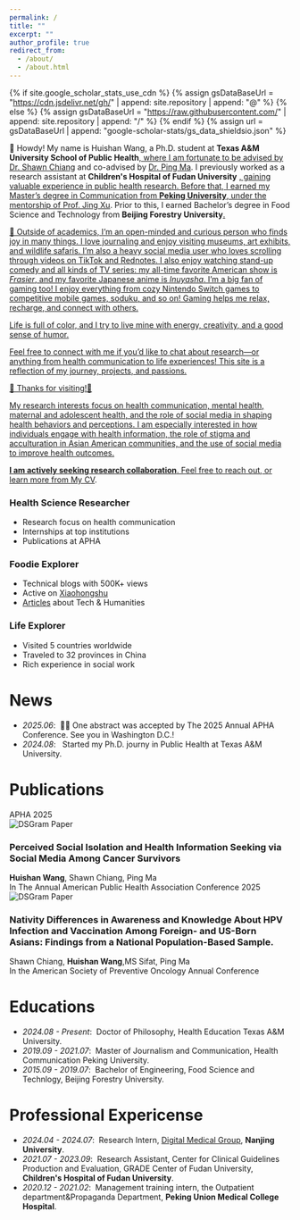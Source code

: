 ```yaml
---
permalink: /
title: ""
excerpt: ""
author_profile: true
redirect_from: 
  - /about/
  - /about.html
---
```


<link rel="stylesheet" href="https://cdnjs.cloudflare.com/ajax/libs/font-awesome/6.0.0/css/all.min.css">
<style>
/* 确保网格布局正确显示 */
.blog-grid {
  display: grid !important;
  grid-template-columns: repeat(auto-fit, minmax(300px, 1fr)) !important;
  gap: 1.5rem !important;
  margin: 2rem 0 !important;
}

.blog-card {
  background: #ffffff !important;
  border-radius: 12px !important;
  overflow: hidden !important;
  box-shadow: 0 2px 12px rgba(1, 47, 99, 0.08) !important;
  transition: all 0.3s cubic-bezier(0.4, 0, 0.2, 1) !important;
}

.blog-card:hover {
  transform: translateY(-8px) !important;
  box-shadow: 0 8px 25px rgba(1, 47, 99, 0.15) !important;
}

.blog-card-image {
  position: relative !important;
  width: 100% !important;
  height: 200px !important;
  overflow: hidden !important;
}

.blog-card-image img {
  width: 100% !important;
  height: 100% !important;
  object-fit: cover !important;
  transition: transform 0.3s ease !important;
}

.blog-badge {
  position: absolute !important;
  top: 12px !important;
  left: 12px !important;
  background: linear-gradient(135deg, #FE667B 0%, #ff8599 100%) !important;
  color: white !important;
  padding: 0.4em 0.8em !important;
  border-radius: 20px !important;
  font-size: 0.75em !important;
  font-weight: 600 !important;
  box-shadow: 0 2px 8px rgba(254, 102, 123, 0.3) !important;
  z-index: 10 !important;
}

.blog-card-content {
  padding: 1.2rem !important;
}

.blog-title {
  font-size: 1.1rem !important;
  font-weight: 700 !important;
  color: #012F63 !important;
  margin-bottom: 0.8rem !important;
  line-height: 1.3 !important;
}

.blog-description {
  font-size: 0.9rem !important;
  color: #666 !important;
  line-height: 1.5 !important;
  margin-bottom: 1rem !important;
}

.blog-links {
  display: flex !important;
  gap: 0.6rem !important;
  flex-wrap: wrap !important;
  align-items: flex-end !important;
}

.blog-link {
  display: inline-flex !important;
  align-items: center !important;
  gap: 0.3rem !important;
  padding: 0.4em 0.8em !important;
  background: linear-gradient(135deg, #FE667B 0%, #ff8599 100%) !important;
  color: white !important;
  text-decoration: none !important;
  border-radius: 20px !important;
  font-size: 0.8rem !important;
  font-weight: 500 !important;
  transition: all 0.3s ease !important;
  box-shadow: 0 2px 8px rgba(254, 102, 123, 0.2) !important;
}

.blog-link:hover {
  transform: translateY(-2px) !important;
  box-shadow: 0 4px 12px rgba(254, 102, 123, 0.3) !important;
  color: white !important;
  text-decoration: none !important;
}

/* 响应式设计 */
@media (max-width: 768px) {
  .blog-grid {
    grid-template-columns: 1fr !important;
    gap: 1rem !important;
  }
  
  .blog-card-image {
    height: 180px !important;
  }
}

@media (min-width: 769px) and (max-width: 1024px) {
  .blog-grid {
    grid-template-columns: repeat(2, 1fr) !important;
  }
}

@media (min-width: 1025px) {
  .blog-grid {
    grid-template-columns: repeat(3, 1fr) !important;
  }
}

/* Publications统一设计风格 */
.publication-box {
  display: flex !important;
  background: #ffffff !important;
  border-radius: 12px !important;
  overflow: hidden !important;
  box-shadow: 0 2px 12px rgba(1, 47, 99, 0.08) !important;
  transition: all 0.3s cubic-bezier(0.4, 0, 0.2, 1) !important;
  margin: 1.5rem 0 !important;
  align-items: center !important;
  padding-left: 1.5rem !important;
}

.publication-box:hover {
  transform: translateY(-5px) !important;
  box-shadow: 0 8px 25px rgba(1, 47, 99, 0.15) !important;
}

.publication-image {
  position: relative !important;
  width: 280px !important;
  height: 180px !important;
  flex-shrink: 0 !important;
  overflow: hidden !important;
}

.publication-image img {
  width: 100% !important;
  height: 100% !important;
  object-fit: cover !important;
  transition: transform 0.3s ease !important;
}

.publication-image:hover img {
  transform: scale(1.03) !important;
}

.publication-badge {
  position: absolute !important;
  top: 12px !important;
  left: 0px !important;
  background: linear-gradient(135deg, #FE667B 0%, #ff8599 100%) !important;
  color: white !important;
  padding: 0.4em 0.8em !important;
  border-radius: 20px !important;
  font-size: 0.75em !important;
  font-weight: 600 !important;
  box-shadow: 0 2px 8px rgba(254, 102, 123, 0.3) !important;
  z-index: 10 !important;
}

.publication-content {
  flex: 1 !important;
  padding: 1.8rem 1.8rem 1.8rem 0.8rem !important;
  display: flex !important;
  flex-direction: column !important;
  gap: 0.8rem !important;
}

.publication-title {
  font-size: 1.25rem !important;
  font-weight: 700 !important;
  color: #012F63 !important;
  margin: 0 !important;
  line-height: 1.3 !important;
}

.publication-authors {
  font-size: 1rem !important;
  color: #333 !important;
  line-height: 1.4 !important;
}

.publication-venue {
  font-size: 0.95rem !important;
  color: #666 !important;
  font-style: italic !important;
}

.publication-links {
  display: flex !important;
  gap: 0.8rem !important;
  flex-wrap: wrap !important;
  margin-top: 0.5rem !important;
}

.publication-link {
  display: inline-flex !important;
  align-items: center !important;
  gap: 0.4rem !important;
  padding: 0.5em 1em !important;
  background: linear-gradient(135deg, #FE667B 0%, #ff8599 100%) !important;
  color: white !important;
  text-decoration: none !important;
  border-radius: 20px !important;
  font-size: 0.85rem !important;
  font-weight: 500 !important;
  transition: all 0.3s ease !important;
  box-shadow: 0 2px 8px rgba(254, 102, 123, 0.2) !important;
}

.publication-link:hover {
  transform: translateY(-2px) !important;
  box-shadow: 0 4px 12px rgba(254, 102, 123, 0.3) !important;
  color: white !important;
  text-decoration: none !important;
}

.publication-link i {
  font-size: 0.9em !important;
}

/* 响应式设计 - Publications */
@media (max-width: 768px) {
  .publication-box {
    flex-direction: column !important;
    margin: 1rem 0 !important;
  }
  
  .publication-image {
    width: 100% !important;
    height: 160px !important;
  }
  
  .publication-content {
    padding: 1.2rem !important;
    gap: 0.6rem !important;
  }
  
  .publication-title {
    font-size: 1.1rem !important;
  }
  
  .publication-authors,
  .publication-venue {
    font-size: 0.9rem !important;
  }
}

@media (min-width: 769px) and (max-width: 1024px) {
  .publication-image {
    width: 240px !important;
    height: 160px !important;
  }
  
  .publication-content {
    padding: 1.5rem 1.5rem 1.5rem 0.8rem !important;
  }
  
  .publication-title {
    font-size: 1.15rem !important;
  }
}
</style>

{% if site.google_scholar_stats_use_cdn %}
{% assign gsDataBaseUrl = "https://cdn.jsdelivr.net/gh/" | append: site.repository | append: "@" %}
{% else %}
{% assign gsDataBaseUrl = "https://raw.githubusercontent.com/" | append: site.repository | append: "/" %}
{% endif %}
{% assign url = gsDataBaseUrl | append: "google-scholar-stats/gs_data_shieldsio.json" %}

<span class='anchor' id='about-me'></span>

🐼 Howdy! My name is <span class="accent-text">Huishan Wang</span>, a Ph.D. student at <i class="fas fa-university"></i> <strong> **Texas A&M University** School of Public Health</strong><a href="https://public-health.tamu.edu/" class="link-accent">, where I am fortunate to be advised by <a href="https://shawnchiang.com/" class="link-accent">Dr. Shawn Chiang</a> and co-advised by <a href="https://public-health.tamu.edu/directory/ma.html" class="link-accent">Dr. Ping Ma</a>. I previously worked as a research assistant at <i class="fas fa-hospital-alt"></i> <strong>Children's Hospital of Fudan University</strong> <a href="https://ch.shmu.edu.cn/" class="link-accent">, gaining valuable experience in public health research. Before that, I earned my Master’s degree in Communication from <i class="fas fa-university"></i> <strong>**Peking University**</strong><a href="https://www.pku.edu.cn/" class="link-accent">, under the mentorship of <a href="https://sjc.pku.edu.cn/info/1130/11658.htm" class="link-accent">Prof. Jing Xu</a>. Prior to this, I earned Bachelor’s degree in Food Science and Technology from <i class="fas fa-university"></i> <strong>**Beijing Forestry University**</strong><a href="https://www.bjfu.edu.cn/index.htm/" class="link-accent">.

🎨 Outside of academics, I’m an open-minded and curious person who finds joy in many things. I love journaling and enjoy visiting museums, art exhibits, and wildlife safaris. I’m also a heavy social media user who loves scrolling through videos on TikTok and Rednotes. I also enjoy watching stand-up comedy and all kinds of TV series: my all-time favorite American show is <em>Frasier</em>, and my favorite Japanese anime is <em>Inuyasha</em>. I’m a big fan of gaming too! I enjoy everything from cozy Nintendo Switch games to competitive mobile games, soduku, and so on! Gaming helps me relax, recharge, and connect with others.

Life is full of color, and I try to live mine with energy, creativity, and a good sense of humor.

Feel free to connect with me if you’d like to chat about research—or anything from health communication to life experiences! This site is a reflection of my journey, projects, and passions.

💖 Thanks for visiting!💖


<div class="quote-accent">
My research interests focus on <span class="primary-gradient-text">health communication, mental health, maternal and adolescent health, and the role of social media in shaping health behaviors and perceptions</span>. I am especially interested in how individuals engage with health information, the role of stigma and acculturation in Asian American communities, and the use of social media to improve health outcomes. 
</div>

**I am actively seeking research collaboration**. Feel free to reach out, or learn more from <a href="assets/Jinxiang's CV.pdf" class="link-accent">My CV</a>.

<div class="highlight-blocks">
  <div class="highlight-block floating-card">
    <h3><i class="fas fa-microscope"></i> Health Science Researcher</h3>
    <ul>
      <li>Research focus on <span class="accent-text"></span>health communication</li>
      <li>Internships at <span class="primary-gradient-text">top institutions</span></li>
      <li>Publications at <span class="accent-text">APHA</span>
    </ul>
  </div>
  
  <div class="highlight-block floating-card">
    <h3><i class="fas fa-pen-fancy"></i> Foodie Explorer</h3>
    <ul>
      <li>Technical blogs with <span class="accent-text">500K+ views</span></li>
      <li>Active on <a href="https://www.xiaohongshu.com/user/profile/60c47bae000000000100b07e" class="link-accent">Xiaohongshu</a></li>
      <li><a href="https://mp.weixin.qq.com/s/5wn3NvB2FBpJD1jK0L4qbQ" class="link-accent">Articles</a> about <span class="primary-gradient-text">Tech & Humanities</span></li>
    </ul>
  </div>
  
  <div class="highlight-block floating-card">
    <h3><i class="fas fa-globe-asia"></i> Life Explorer</h3>
    <ul>
      <li>Visited <span class="accent-text">5 countries</span> worldwide</li>
      <li>Traveled to <span class="accent-text">32 provinces</span> in China</li>
      <li>Rich experience in <span class="primary-gradient-text">social work</span></li>
    </ul>
  </div>
</div>

# <i class="fas fa-fire"></i> News
- *2025.06*: &nbsp;🎉🎉 One abstract was accepted by The 2025 Annual APHA Conference. See you in Washington D.C.!
- *2024.08*: &nbsp; Started my Ph.D. journy in Public Health at Texas A&M University.

# <i class="fas fa-file-alt"></i> Publications 

<div class="publication-box">
  <div class="publication-image">
    <div class="publication-badge">APHA 2025</div>
    <img src="images/Example_page-0001.png" alt="DSGram Paper">
  </div>
  <div class="publication-content">
    <h3 class="publication-title">Perceived Social Isolation and Health Information Seeking via Social Media Among Cancer Survivors</h3>
    <div class="publication-authors">
      <strong>Huishan Wang</strong>, Shawn Chiang, Ping Ma
    </div>
    <div class="publication-venue">
      In The Annual American Public Health Association Conference 2025
    </div>
    </div>
  </div>
</div>

<div class="publication-box">
  <div class="publication-image">
    <img src="images/Example_page-0001.png" alt="DSGram Paper">
  </div>
  <div class="publication-content">
    <h3 class="publication-title">Nativity Differences in Awareness and Knowledge About HPV Infection and Vaccination Among Foreign- and US-Born Asians: Findings from a National Population-Based Sample.</h3>
    <div class="publication-authors">
       Shawn Chiang, <strong>Huishan Wang</strong>,MS Sifat, Ping Ma
    </div>
    <div class="publication-venue"> 
      In the American Society of Preventive Oncology Annual Conference
    </div>
    </div>
  </div>
</div>

# <i class="fas fa-graduation-cap"></i> Educations  
- *2024.08 - Present*: &nbsp;Doctor of Philosophy, Health Education <span class="primary-gradient-text">Texas A&M University</span>.
- *2019.09 - 2021.07*: &nbsp;Master of Journalism and Communication, Health Communication <span class="primary-gradient-text">Peking University</span>.
- *2015.09 - 2019.07*: &nbsp;Bachelor of Engineering, Food Science and Technlogy, <span class="primary-gradient-text">Beijing Forestry University</span>.
# <i class="fas fa-laptop-code"></i> Professional Expericense
- *2024.04 - 2024.07*: &nbsp;Research Intern, <a href="https://hcdata.nju.edu.cn/" class="link-accent">Digital Medical Group</a>, **Nanjing University**.
- *2021.07 - 2023.09*: &nbsp;Research Assistant, Center for Clinical Guidelines Production and Evaluation, GRADE Center of Fudan University</a>, **Children's Hospital of Fudan University**.
- *2020.12 - 2021.02*: &nbsp;Management training intern, the Outpatient department&Propaganda Department, **Peking Union Medical College Hospital**.

